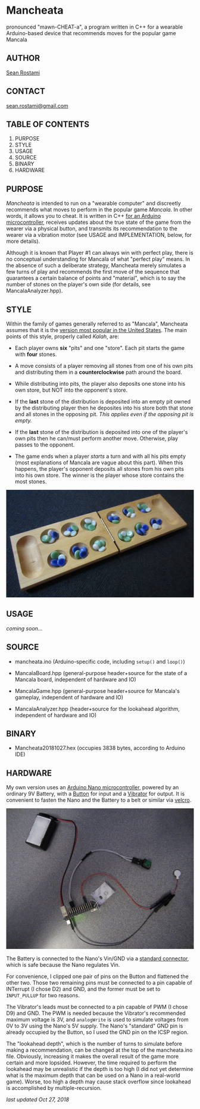 # Mancheata

pronounced "mawn-CHEAT-a", a program written in C++ for a wearable Arduino-based device that recommends moves for the popular game Mancala


## AUTHOR ##

[Sean Rostami](https://www.linkedin.com/in/sean-rostami-77255a141/) 


## CONTACT ##

<sean.rostami@gmail.com>


## TABLE OF CONTENTS ##

1) PURPOSE
2) STYLE
3) USAGE
4) SOURCE
5) BINARY
6) HARDWARE


## PURPOSE ##

_Mancheata_ is intended to run on a "wearable computer" and discreetly recommends what moves to perform in the popular game _Mancala_. In other words, it allows you to cheat. It is written in C++ [for an Arduino microcontroller](https://www.arduino.cc/reference/en/), receives updates about the true state of the game from the wearer via a physical button, and transmits its recommendation to the wearer via a vibration motor (see USAGE and IMPLEMENTATION, below, for more details).

Although it is known that Player #1 can always win with perfect play, there is no conceptual understanding for Mancala of what "perfect play" means. In the absence of such a deliberate strategy, Mancheata merely simulates a few turns of play and recommends the first move of the sequence that guarantees a certain balance of points and "material", which is to say the number of stones on the player's own side (for details, see MancalaAnalyzer.hpp).


## STYLE ##

Within the family of games generally referred to as "Mancala", Mancheata assumes that it is the [version most popular in the United States](https://en.wikipedia.org/wiki/Kalah). The main points of this style, properly called _Kalah_, are:

- Each player owns **six** "pits" and one "store". Each pit starts the game with **four** stones.

- A move consists of a player removing all stones from one of his own pits and distributing them in a **counterclockwise** path around the board.

- While distributing into pits, the player also deposits one stone into his own store, but NOT into the opponent's store.

- If the **last** stone of the distribution is deposited into an empty pit owned by the distributing player then he deposites into his store both that stone and all stones in the opposing pit. _This applies even if the opposing pit is empty._

- If the **last** stone of the distribution is deposited into one of the player's own pits then he can/must perform another move. Otherwise, play passes to the opponent.

- The game ends when a player _starts_ a turn and with all his pits empty (most explanations of Mancala are vague about this part). When this happens, the player's opponent deposits all stones from his own pits into his own store. The winner is the player whose store contains the most stones.

![MANCALA](https://github.com/seanrostami/Mancheata/raw/master/MANCALA.JPG "board and initial distribution")


## USAGE ##

_coming soon..._


## SOURCE ##

- mancheata.ino (Arduino-specific code, including ```setup()``` and ```loop()```)

- MancalaBoard.hpp (general-purpose header+source for the state of a Mancala board, independent of hardware and IO)

- MancalaGame.hpp (general-purpose header+source for Mancala's gameplay, independent of hardware and IO)

- MancalaAnalyzer.hpp (header+source for the lookahead algorithm, independent of hardware and IO)


## BINARY ##

- Mancheata20181027.hex (occupies 3838 bytes, according to Arduino IDE)


## HARDWARE ##

My own version uses an [Arduino Nano microcontroller](https://store.arduino.cc/arduino-nano), powered by an ordinary 9V Battery, with a [Button](https://www.sparkfun.com/products/14460) for input and a [Vibrator](https://www.sparkfun.com/products/8449) for output. It is convenient to fasten the Nano and the Battery to a belt or similar via [velcro](https://www.lowes.com/pd/VELCRO-0-75-in-White-Roll-Fastener/3037111).

![PROTOTYPE](https://github.com/seanrostami/Mancheata/raw/master/PROTOTYPE.JPG "prototype")

The Battery is connected to the Nano's Vin/GND via a [standard connector](https://www.sparkfun.com/products/91), which is safe because the Nano regulates Vin.

For convenience, I clipped one pair of pins on the Button and flattened the other two. Those two remaining pins must be connected to a pin capable of INTerrupt (I chose D2) and GND, and the former must be set to ```INPUT_PULLUP``` for two reasons.

The Vibrator's leads must be connected to a pin capable of PWM (I chose D9) and GND. The PWM is needed because the Vibrator's recommended maximum voltage is 3V, and ```analogWrite``` is used to simulate voltages from 0V to 3V using the Nano's 5V supply. The Nano's "standard" GND pin is already occupied by the Button, so I used the GND pin on the ICSP region.

The "lookahead depth", which is the number of turns to simulate before making a recommendation, can be changed at the top of the mancheata.ino file. Obviously, increasing it makes the overall result of the game more certain and more lopsided. However, the time required to perform the lookahead may be unrealistic if the depth is too high (I did not yet determine what is the maximum depth that can be used on a Nano in a real-world game). Worse, too high a depth may cause stack overflow since lookahead is accomplished by multiple-recursion.


_last updated Oct 27, 2018_
